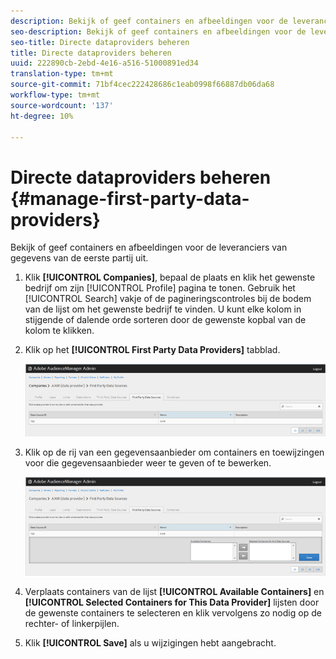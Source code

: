 ```yaml
---
description: Bekijk of geef containers en afbeeldingen voor de leveranciers van gegevens van de eerste partij uit.
seo-description: Bekijk of geef containers en afbeeldingen voor de leveranciers van gegevens van de eerste partij uit.
seo-title: Directe dataproviders beheren
title: Directe dataproviders beheren
uuid: 222890cb-2ebd-4e16-a516-51000891ed34
translation-type: tm+mt
source-git-commit: 71bf4cec222428686c1eab0998f66887db06da68
workflow-type: tm+mt
source-wordcount: '137'
ht-degree: 10%

---
```



# Directe dataproviders beheren {#manage-first-party-data-providers}

Bekijk of geef containers en afbeeldingen voor de leveranciers van gegevens van de eerste partij uit.

<!-- t_first_party_providers.xml -->

1. Klik **[!UICONTROL Companies]**, bepaal de plaats en klik het gewenste bedrijf om zijn [!UICONTROL Profile] pagina te tonen. Gebruik het [!UICONTROL Search] vakje of de pagineringscontroles bij de bodem van de lijst om het gewenste bedrijf te vinden. U kunt elke kolom in stijgende of dalende orde sorteren door de gewenste kopbal van de kolom te klikken.

1. Klik op het **[!UICONTROL First Party Data Providers]** tabblad.

   ![](assets/first_party_providers.png)

1. Klik op de rij van een gegevensaanbieder om containers en toewijzingen voor die gegevensaanbieder weer te geven of te bewerken.

   ![Stap resultaat](assets/first_party_providers_edit.png)

1. Verplaats containers van de lijst **[!UICONTROL Available Containers]** en **[!UICONTROL Selected Containers for This Data Provider]** lijsten door de gewenste containers te selecteren en klik vervolgens zo nodig op de rechter- of linkerpijlen.
1. Klik **[!UICONTROL Save]** als u wijzigingen hebt aangebracht.